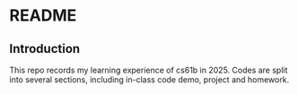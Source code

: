 # README

## Introduction

This repo records my learning experience of cs61b in 2025. Codes are split into several sections, including in-class code demo, project and homework.